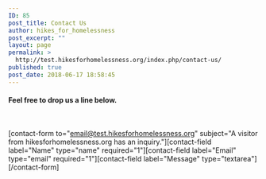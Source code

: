 ```yaml
---
ID: 85
post_title: Contact Us
author: hikes_for_homelessness
post_excerpt: ""
layout: page
permalink: >
  http://test.hikesforhomelessness.org/index.php/contact-us/
published: true
post_date: 2018-06-17 18:58:45
---
```

<h4>Feel free to drop us a line below.</h4>
&nbsp;

[contact-form to="email@test.hikesforhomelessness.org" subject="A visitor from hikesforhomelessness.org has an inquiry."][contact-field label="Name" type="name" required="1"][contact-field label="Email" type="email" required="1"][contact-field label="Message" type="textarea"][/contact-form]